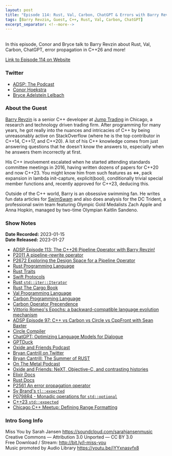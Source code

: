 ```yaml
---
layout: post
title: "Episode 114: Rust, Val, Carbon, ChatGPT & Errors with Barry Revzin!"
tags: [Barry Revzin, Guest, C++, Rust, Val, Carbon, ChatGPT]
excerpt_separator: <!--more-->
---
```



<br>In this episode, Conor and Bryce talk to Barry Revzin about Rust, Val, Carbon, ChatGPT, error propagation in C++26 and more!
 
<!--more-->

[Link to Episode 114 on Website](https://adspthepodcast.com/2023/01/27/Episode-114.html)

### Twitter
 
* [ADSP: The Podcast](https://twitter.com/adspthepodcast) 
* [Conor Hoekstra](https://twitter.com/code_report)
* [Bryce Adelstein Lelbach](https://twitter.com/blelbach)

### About the Guest

[Barry Revzin](https://twitter.com/BarryRevzin) is a senior C++ developer at [Jump Trading](https://www.jumptrading.com/) in Chicago, a research and technology driven trading firm. After programming for many years, he got really into the nuances and intricacies of C++ by being unreasonably active on StackOverflow (where he is the top contributor in C++14, C++17, and C++20). A lot of his C++ knowledge comes from just answering questions that he doesn't know the answers to, especially when he answers them incorrectly at first.

His C++ involvement escalated when he started attending standards committee meetings in 2016, having written dozens of papers for C++20 and now C++23. You might know him from such features as <=>, pack expansion in lambda init-capture, explicit(bool), conditionally trivial special member functions and, recently approved for C++23, deducing this.

Outside of the C++ world, Barry is an obsessive swimming fan. He writes fun data articles for [SwimSwam](https://swimswam.com/) and also does analysis for the DC Trident, a professional swim team featuring Olympic Gold Medalists Zach Apple and Anna Hopkin, managed by two-time Olympian Kaitlin Sandeno.

### Show Notes
 
**Date Recorded:** 2023-01-15 <br>
**Date Released:** 2023-01-27

* [ADSP Episode 113: The C++26 Pipeline Operator with Barry Revzin!](https://adspthepodcast.com/2023/01/20/Episode-113.html)
* [P2011 A pipeline-rewrite operator](https://www.open-std.org/jtc1/sc22/wg21/docs/papers/2020/p2011r0.html)
* [P2672 Exploring the Design Space for a Pipeline Operator](https://www.open-std.org/jtc1/sc22/wg21/docs/papers/2022/p2672r0.html)
* [Rust Programming Language](https://www.rust-lang.org/)
* [Rust Traits](https://doc.rust-lang.org/book/ch10-02-traits.html)
* [Swift Protocols](https://docs.swift.org/swift-book/LanguageGuide/Protocols.html)
* [Rust `std::iter::Iterator`](https://doc.rust-lang.org/std/iter/trait.Iterator.html)
* [Rust The Cargo Book](https://doc.rust-lang.org/cargo/)
* [Val Programming Language](https://www.val-lang.dev/)
* [Carbon Programming Language](https://github.com/carbon-language/carbon-lang)
* [Carbon Operator Precendence](https://github.com/carbon-language/carbon-lang/blob/trunk/proposals/p0555.md)
* [Vittorio Romeo's Epochs: a backward-compatible language evolution mechanism](https://www.open-std.org/jtc1/sc22/wg21/docs/papers/2019/p1881r0.html)
* [ADSP Episode 97: C++ vs Carbon vs Circle vs CppFront with Sean Baxter](https://adspthepodcast.com/2022/09/30/Episode-97.html)
* [Circle Compiler](https://www.circle-lang.org/)
* [ChatGPT: Optimizing Language Models for Dialogue](https://openai.com/blog/chatgpt/)
* [GPTDuck](https://www.gptduck.com/)
* [Oxide and Friends Podcast](https://oxide.computer/podcasts/oxide-and-friends)
* [Bryan Cantrill on Twitter](https://twitter.com/bcantrill)
* [Bryan Cantrill: The Summer of RUST](https://www.youtube.com/watch?v=LjFM8vw3pbU)
* [On The Metal Podcast](https://open.spotify.com/show/4GDUravTUbvTrdJ2oWnzJp)
* [Oxide and Friends: NeXT, Objective-C, and contrasting histories](https://oxide.computer/podcasts/oxide-and-friends/838556)
* [Elixir Docs](https://hexdocs.pm/elixir/Kernel.html)
* [Rust Docs](https://docs.rs/)
* [P2561 An error propagation operator](https://www.open-std.org/jtc1/sc22/wg21/docs/papers/2022/p2561r1.html)
* [Sy Brand's `tl::expected`](https://github.com/TartanLlama/expected)
* [P0798R4 - Monadic operations for `std::optional`](https://www.open-std.org/jtc1/sc22/wg21/docs/papers/2019/p0798r4.html)
* [C++23 `std::expected`](https://en.cppreference.com/w/cpp/utility/expected)
* [Chicago C++ Meetup: Defining Range Formatting](https://www.meetup.com/chicago-c-cpp-users-group/events/291196508/)

### Intro Song Info
 
Miss You by Sarah Jansen https://soundcloud.com/sarahjansenmusic<br>
Creative Commons — Attribution 3.0 Unported — CC BY 3.0<br>
Free Download / Stream: http://bit.ly/l-miss-you<br>
Music promoted by Audio Library https://youtu.be/iYYxnasvfx8<br>

